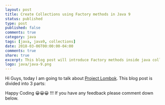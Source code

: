 ```yaml
---
layout: post
title: Create Collections using Factory methods in Java 9
status: published
type: post
published: false
comments: true
category: java
tags: [java, java9, collections]
date: 2018-03-06T00:00:00-04:00
comments: true
share: true
excerpt: This blog post will introduce Factory methods inside java collections which were introduce in Java 9 (JEP-269)
logo: java/java-9.png
---
```


Hi Guys, today I am going to talk about <a href="https://projectlombok.org/" target="_blank">Project Lombok</a>. This blog post is divided into 3 parts:

Happy Coding 😀😀😀 !!! If you have any feedback please comment down below.